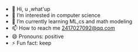 - 👋 Hi, u ,what'up
- 👀 I’m interested in computer science
- 🌱 I’m currently learning ML,cs and math modeling
- 📫 How to reach me 2417027092@qq.com
- 😄 Pronouns: positive
- ⚡ Fun fact: keep

